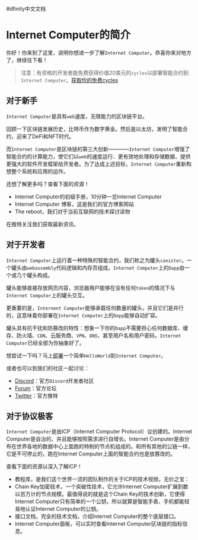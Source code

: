 #dfinity中文文档 

# Internet Computer的简介

你好！你来到了这里，说明你想进一步了解`Internet Computer`。恭喜你来对地方了，继续往下看！

> 注意：有资格的开发者能免费获得价值20美元的`cycles`以部署智能合约到`Internet Computer`。[获取你的免费cycles](https://faucet.dfinity.org/auth)

## 对于新手

`Internet Computer`是具有`web`速度，无限能力的区块链平台。

回顾一下区块链发展历史，比特币作为数字黄金。然后是以太坊，发明了智能合约，迎来了DeFi和NFT时代。

而`Internet Computer`是区块链的第三大创新————`Internet Computer`增强了智能合约的计算能力，使它们以`web`的速度运行、更有效地处理和存储数据、提供更强大的软件开发框架给开发者。为了达成上述目标，`Internet Computer`重新构想整个系统和应用的运作。

还想了解更多吗？查看下面的资源！

- Internet Computer的初级手册，10分钟一览Internet Computer
- Internet Computer 博客，这是我们的官方博客网站
- The reboot，我们对于当前互联网的技术探讨读物

在推特关注我们获取最新资讯。

## 对于开发者

`Internet Computer`上运行着一种特殊的智能合约，我们称之为罐头`canister`。一个罐头由`webassembly`代码逻辑和内存页组成。`Internet Computer`上的`Dapp`由一个或几个罐头构成。

罐头能够直接存放网页内容，浏览器用户能够在没有任何`token`的情况下与`Internet Computer`上的罐头交互。

更重要的是，`Internent Computer`能够承载任何数量的罐头，并且它们是并行的，这意味着你部署在`Internet Computer`上的`Dapp`能够自动扩容。

罐头具有抗干扰和防篡改的特性：想象一下你的`Dapp`不需要担心任何数据库、缓存、防火墙、`CDN`、云服务商、`VPN`、`DNS`、甚至用户名和用户密码，`Internet Computer`已经全部为你抽象好了。

想尝试一下吗？马上[部署]()一个简单`HelloWorld`到`Internet Computer`。

或者也可以到我们的社区一起讨论：

- [Discord]()：官方`Discord`开发者社区
- [Forum]()：官方论坛
- [Twitter]()：官方推特


## 对于协议极客

`Internet Computer`是由ICP（Internet Computer Protocol）议创建的。Internet Computer是自治的、并且能够按照需求进行自增长。Internet Computer是由分布在世界各地的数据中心上面跑的特制的节点机组成的。和所有其他的公链一样，它是不可停止的，跑在Internet Computer上面的智能合约也是放篡改的。


查看下面的资源以深入了解ICP！

- 教程库，是我们这个世界一流的团队制作的关于ICP的技术视频，无价之宝：
 - Chain Key加密技术，一个突破性技术，它允许Internet Computer扩展到数以百万计的节点规模。最值得说的就是这个Chain Key的技术创新，它使得Internet Computer只有简单的一个公钥，所以就算是智能手表、手机都能轻易地认证Internet Computer的公钥。
- 接口文档，完全的技术文档，介绍Internet Computer的整个底层接口。
- Internet Computer面板，可以实时查看Internet Computer区块链的指标信息。